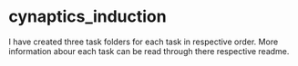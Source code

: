 # cynaptics_induction
I have created three task folders for each task in respective order.
More information abour each task can be read through there respective readme.
